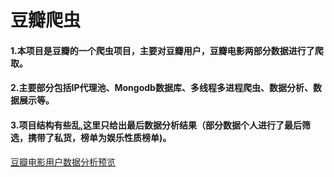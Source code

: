 # 豆瓣爬虫
#### 1.本项目是豆瓣的一个爬虫项目，主要对豆瓣用户，豆瓣电影两部分数据进行了爬取。
#### 2.主要部分包括IP代理池、Mongodb数据库、多线程多进程爬虫、数据分析、数据展示等。
#### 3.项目结构有些乱,这里只给出最后数据分析结果（部分数据个人进行了最后筛选，携带了私货，榜单为娱乐性质榜单)。
[豆瓣电影用户数据分析预览](https://tcitds1.github.io/GraduationPro/show/index.html)
